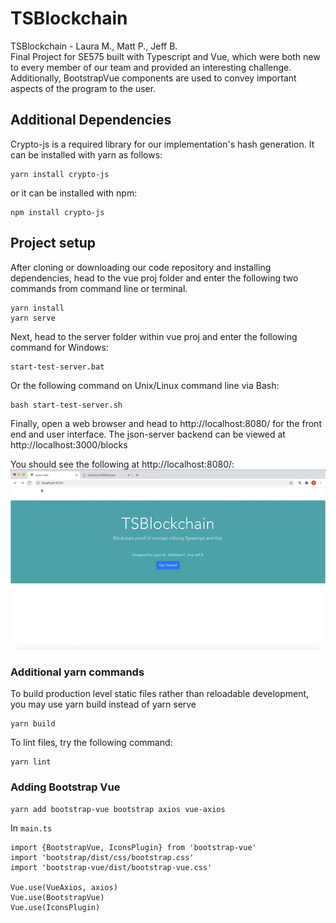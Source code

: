 # TSBlockchain
TSBlockchain - Laura M., Matt P., Jeff B.   
Final Project for SE575 built with Typescript and Vue, which were both new to every member of our team and provided an interesting challenge. Additionally, BootstrapVue components are used to convey important aspects of the program to the user.


## Additional Dependencies
Crypto-js is a required library for our implementation's hash generation. It can be installed with yarn as follows:
```
yarn install crypto-js
```
or it can be installed with npm:
```
npm install crypto-js
```

## Project setup
After cloning or downloading our code repository and installing dependencies, head to the vue proj folder and enter the following two commands from command line or terminal.
```
yarn install
yarn serve
```
Next, head to the server folder within vue proj and enter the following command for Windows:
```
start-test-server.bat
```
Or the following command on Unix/Linux command line via Bash:
```
bash start-test-server.sh
```
Finally, open a web browser and head to http://localhost:8080/ for the front end and user interface. The json-server backend can be viewed at http://localhost:3000/blocks

You should see the following at http://localhost:8080/:  
![initialscreen8080](startscreen.png)

### Additional yarn commands
To build production level static files rather than reloadable development, you may use yarn build instead of yarn serve
```
yarn build
```
To lint files, try the following command:
```
yarn lint
```


### Adding Bootstrap Vue
`yarn add bootstrap-vue bootstrap axios vue-axios`

In `main.ts`
```
import {BootstrapVue, IconsPlugin} from 'bootstrap-vue'
import 'bootstrap/dist/css/bootstrap.css'
import 'bootstrap-vue/dist/bootstrap-vue.css'

Vue.use(VueAxios, axios)
Vue.use(BootstrapVue)
Vue.use(IconsPlugin)
```
